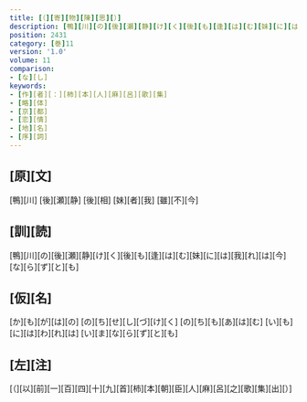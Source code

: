 ```yaml
---
title: [（][寄][物][陳][思][）]
description: [鴨][川][の][後][瀬][静][け][く][後][も][逢][は][む][妹][に][は][我][れ][は][今][な][ら][ず][と][も]
position: 2431
category: [巻]11
version: '1.0'
volume: 11
comparison:
- [な][し]
keywords:
- [作][者][：][柿][本][人][麻][呂][歌][集]
- [略][体]
- [京][都]
- [恋][情]
- [地][名]
- [序][詞]
---
```


## [原][文]

[鴨][川] [後][瀬][静] [後][相] [妹][者][我] [雖][不][今]

## [訓][読]

[鴨][川][の][後][瀬][静][け][く][後][も][逢][は][む][妹][に][は][我][れ][は][今][な][ら][ず][と][も]

## [仮][名]

[か][も][が][は][の] [の][ち][せ][し][づ][け][く] [の][ち][も][あ][は][む] [い][も][に][は][わ][れ][は] [い][ま][な][ら][ず][と][も]

## [左][注]

[（][以][前][一][百][四][十][九][首][柿][本][朝][臣][人][麻][呂][之][歌][集][出][）]
